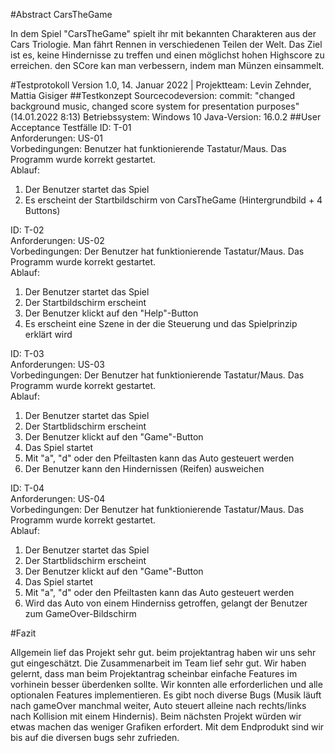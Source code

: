 #Abstract CarsTheGame

In dem Spiel "CarsTheGame" spielt ihr mit bekannten Charakteren aus der Cars Triologie. 
Man fährt Rennen in verschiedenen Teilen der Welt. Das Ziel ist es, keine Hindernisse zu treffen und einen möglichst hohen Highscore zu erreichen. 
den SCore kan man verbessern, indem man Münzen einsammelt.

#Testprotokoll
Version 1.0, 14. Januar 2022 | Projektteam: Levin Zehnder, Mattia Gisiger
##Testkonzept
Sourcecodeversion: commit: "changed background music, changed score system for presentation purposes" (14.01.2022 8:13)
Betriebssystem: Windows 10
Java-Version: 16.0.2
##User Acceptance Testfälle
ID: T-01 <br />
Anforderungen: US-01 <br />
Vorbedingungen: Benutzer hat funktionierende Tastatur/Maus. Das Programm wurde korrekt gestartet. <br />
Ablauf: 
1. Der Benutzer startet das Spiel 
2. Es erscheint der Startbildschirm von CarsTheGame (Hintergrundbild + 4 Buttons)

ID: T-02 <br />
Anforderungen: US-02 <br />
Vorbedingungen: Der Benutzer hat funktionierende Tastatur/Maus. Das Programm wurde korrekt gestartet. <br />
Ablauf:
1. Der Benutzer startet das Spiel 
2. Der Startbildschirm erscheint 
3. Der Benutzer klickt auf den "Help"-Button
4. Es erscheint eine Szene in der die Steuerung und das Spielprinzip erklärt wird 

ID: T-03 <br />
Anforderungen: US-03 <br />
Vorbedingungen: Der Benutzer hat funktionierende Tastatur/Maus. Das Programm wurde korrekt gestartet. <br />
Ablauf:
1. Der Benutzer startet das Spiel 
2. Der Startblidschirm erscheint
3. Der Benutzer klickt auf den "Game"-Button
4. Das Spiel startet
5. Mit "a", "d" oder den Pfeiltasten kann das Auto gesteuert werden
6. Der Benutzer kann den Hindernissen (Reifen) ausweichen

ID: T-04 <br />
Anforderungen: US-04 <br />
Vorbedingungen: Der Benutzer hat funktionierende Tastatur/Maus. Das Programm wurde korrekt gestartet. <br />
Ablauf:
1. Der Benutzer startet das Spiel
2. Der Startblidschirm erscheint
3. Der Benutzer klickt auf den "Game"-Button
4. Das Spiel startet
5. Mit "a", "d" oder den Pfeiltasten kann das Auto gesteuert werden
6. Wird das Auto von einem Hinderniss getroffen, gelangt der Benutzer zum GameOver-Bildschirm



#Fazit

Allgemein lief das Projekt sehr gut. 
beim projektantrag haben wir uns sehr gut eingeschätzt.
Die Zusammenarbeit im Team lief sehr gut.
Wir haben gelernt, dass man beim Projektantrag scheinbar einfache Features im vorhinein besser überdenken sollte.
Wir konnten alle erforderlichen und alle optionalen Features implementieren.
Es gibt noch diverse Bugs (Musik läuft nach gameOver manchmal weiter, Auto steuert alleine nach rechts/links nach Kollision mit einem Hindernis).
Beim nächsten Projekt würden wir etwas machen das weniger Grafiken erfordert. 
Mit dem Endprodukt sind wir bis auf die diversen bugs sehr zufrieden.